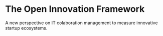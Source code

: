 # The Open Innovation Framework
A new perspective on IT colaboration management to measure innovative startup ecosystems.
